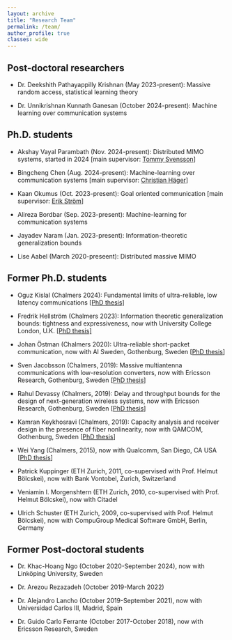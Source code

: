 ```yaml
---
layout: archive
title: "Research Team"
permalink: /team/
author_profile: true
classes: wide
---
```


## Post-doctoral researchers

<!-- - Dr. Khac-Hoang Ngo (October 2020-present): Massive random access, security and privacy, age of information -->

- Dr. Deekshith Pathayappilly Krishnan (May 2023-present): Massive random
  access, statistical learning theory  

- Dr. Unnikrishnan Kunnath Ganesan (October 2024-present): Machine learning over
communication systems

## Ph.D. students

- Akshay Vayal Parambath (Nov. 2024-present): Distributed MIMO systems, started in 2024
[main supervisor: [Tommy Svensson](https://www.chalmers.se/en/persons/tommys/)]

- Bingcheng Chen (Aug. 2024-present): Machine-learning over communication systems [main
supervisor: [Christian Häger](https://www.chalmers.se/en/persons/hagerc/)]

- Kaan Okumus (Oct. 2023-present): Goal oriented communication [main supervisor:
  [Erik Ström](https://www.chalmers.se/en/persons/estrom/)]

- Alireza Bordbar (Sep. 2023-present): Machine-learning for communication
  systems

- Jayadev Naram (Jan. 2023-present): Information-theoretic generalization bounds

<!-- - Selma Tabakovic (August 2020-present): Mathematics of deep learning  [main supervisor: [Rebecka Jörnsten](http://www.math.chalmers.se/~jornsten/)] -->

- Lise Aabel (March 2020-preseent): Distributed massive MIMO

<!-- - Oguz Kislal (September 2019-present): Ultra-reliable low-latency communications [main supervisor: [Prof. Erik Ström](https://www.chalmers.se/en/staff/Pages/erik-strom.aspx)] -->

<!-- - Yasaman Ettefagh (October 2017-present): Multiantenna wireless architectures -->

<!-- - Johan Östman (September 2015-present): Ultra-reliable low-latency communications [co-supervised with Prof. Erik Ström] -->

<!-- - Sven Jacobsson (March 2015-present): Massive MIMO with low precision converters [industrial PhD student at Ericsson Research]

- Kamran Keykhosravi (March 2014-present): Information theory for fiber-optic channels [co-supervised with Prof. Erik Agrell]

- Rahul Devassy (August 2013 - present): fading networks at finite blocklength -->

## Former Ph.D. students

- Oguz Kislal (Chalmers 2024): Fundamental limits of ultra-reliable, low latency
communications [[PhD thesis]](https://research.chalmers.se/en/publication/543180)

- Fredrik Hellström (Chalmers 2023): Information theoretic generalization bounds: tightness and expressiveness, now with University College London, U.K. [[PhD thesis]](https://evt.ungpd.com/Issues/dd1df13d-d893-48ef-a233-559dfdfd586e/Click?ContactId=8ad52a77-803a-4e7f-98d9-d9f1be23f3d1&url=https%3a%2f%2fchalmersuniversity.box.com%2fs%2fy7a50qdyxaz988vdasl18yfj9op2j9pu)

- Johan Östman (Chalmers 2020): Ultra-reliable short-packet communication, now with AI Sweden, Gothenburg, Sweden [[PhD thesis](https://chalmersuniversity.app.box.com/file/727304702240?s=4x3icks6qfbmbbjahzy9m4bihpyjb39u)]

- Sven Jacobsson (Chalmers, 2019): Massive multiantenna communications with low-resolution converters, now with Ericsson Research, Gothenburg, Sweden \[[PhD thesis](https://chalmersuniversity.box.com/s/7gmf42jcxnfu8a02wx9r3si2e5c9qx2t)]

- Rahul Devassy (Chalmers, 2019): Delay and throughput bounds for the design of next-generation wireless systems, now with Ericsson Research, Gothenburg, Sweden
 \[[PhD thesis](https://chalmersuniversity.box.com/s/jjz97z6tjvpqlq2pgeg16pj5n60tr1h0)]

- Kamran Keykhosravi (Chalmers, 2019): Capacity analysis and receiver design in the presence of fiber nonlinearity, now with QAMCOM, Gothenburg, Sweden
 \[[PhD thesis](https://chalmersuniversity.box.com/s/t12r161q6khcrx3aal4u9ho8mzlewncx)]

- Wei Yang (Chalmers, 2015), now with Qualcomm, San Diego, CA USA \[[PhD thesis](https://chalmersuniversity.box.com/shared/static/cp3xuzd81of6k9c6a3ajgezbfnzbospd.pdf)]

- Patrick Kuppinger (ETH Zurich, 2011, co-supervised with Prof. Helmut Bölcskei), now with Bank Vontobel, Zurich, Switzerland

- Veniamin I. Morgenshtern (ETH Zurich, 2010, co-supervised with Prof. Helmut Bölcskei), now with Citadel

- Ulrich Schuster (ETH Zurich, 2009, co-supervised with Prof. Helmut Bölcskei), now with CompuGroup Medical Software GmbH, Berlin, Germany

## Former Post-doctoral students

- Dr. Khac-Hoang Ngo (October 2020-September 2024), now with Linköping University, Sweden

- Dr. Arezou Rezazadeh (October 2019-March 2022)

- Dr. Alejandro Lancho (October 2019-September 2021), now with Universidad Carlos III,
Madrid, Spain

- Dr. Guido Carlo Ferrante (October 2017-October 2018), now with Ericsson Research, Sweden
